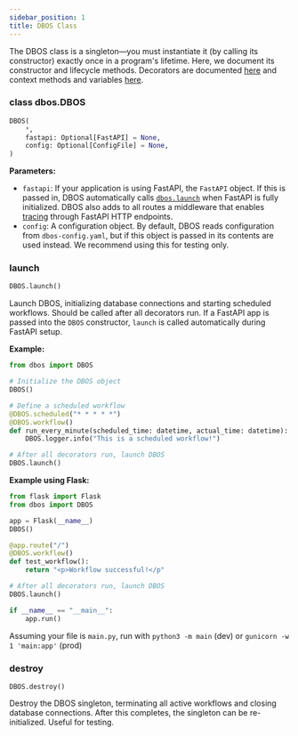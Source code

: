 ```yaml
---
sidebar_position: 1
title: DBOS Class
---
```


The DBOS class is a singleton&mdash;you must instantiate it (by calling its constructor) exactly once in a program's lifetime.
Here, we document its constructor and lifecycle methods.
Decorators are documented [here](./decorators.md) and context methods and variables [here](./contexts.md).

### class dbos.DBOS

```python
DBOS(
    *,
    fastapi: Optional[FastAPI] = None,
    config: Optional[ConfigFile] = None,
)
```

**Parameters:**
- `fastapi`: If your application is using FastAPI, the `FastAPI` object. If this is passed in, DBOS automatically calls [`dbos.launch`](#launch) when FastAPI is fully initialized. DBOS also adds to all routes a middleware that enables [tracing](../tutorials/logging-and-tracing.md#tracing) through FastAPI HTTP endpoints.
- `config`: A configuration object. By default, DBOS reads configuration from `dbos-config.yaml`, but if this object is passed in its contents are used instead. We recommend using this for testing only.


### launch

```python
DBOS.launch()
```

Launch DBOS, initializing database connections and starting scheduled workflows.
Should be called after all decorators run.
If a FastAPI app is passed into the `DBOS` constructor, `launch` is called automatically during FastAPI setup.

**Example:**
```python
from dbos import DBOS

# Initialize the DBOS object
DBOS()

# Define a scheduled workflow
@DBOS.scheduled("* * * * *")
@DBOS.workflow()
def run_every_minute(scheduled_time: datetime, actual_time: datetime):
    DBOS.logger.info("This is a scheduled workflow!")

# After all decorators run, launch DBOS
DBOS.launch()
```

**Example using Flask:**
```python
from flask import Flask
from dbos import DBOS

app = Flask(__name__)
DBOS()

@app.route("/")
@DBOS.workflow()
def test_workflow():
    return "<p>Workflow successful!</p"

# After all decorators run, launch DBOS
DBOS.launch()

if __name__ == "__main__":
    app.run()
```

Assuming your file is `main.py`, run with `python3 -m main` (dev) or `gunicorn -w 1 'main:app'` (prod)

### destroy

```
DBOS.destroy()
```

Destroy the DBOS singleton, terminating all active workflows and closing database connections.
After this completes, the singleton can be re-initialized.
Useful for testing.